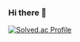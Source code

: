 ### Hi there 👋

[![Solved.ac Profile](http://mazassumnida.wtf/api/v2/generate_badge?boj=donghyunyoon81)](https://solved.ac/donghyunyoon81/)
